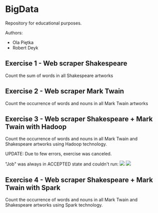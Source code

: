 # BigData
Repository for educational purposes. 

Authors:
* Ola Piętka
* Robert Deyk

## Exercise 1 - Web scraper Shakespeare
Count the sum of words in all Shakespeare artworks

## Exercise 2 - Web scraper Mark Twain
Count the occurrence of words and nouns in all Mark Twain artworks

## Exercise 3 - Web scraper Shakespeare + Mark Twain with Hadoop
Count the occurrence of words and nouns in all Mark Twain and Shakespeare artworks using Hadoop technology.

UPDATE: Due to few errors, exercise was canceled.

"Job" was always in ACCEPTED state and couldn't run:
![](https://i.imgur.com/BsdPpAR.png)
![](https://i.imgur.com/pg1X9xW.png)

## Exercise 4 - Web scraper Shakespeare + Mark Twain with Spark
Count the occurrence of words and nouns in all Mark Twain and Shakespeare artworks using Spark technology.
